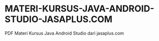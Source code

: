 # MATERI-KURSUS-JAVA-ANDROID-STUDIO-JASAPLUS.COM
PDF Materi Kursus Java Android Studio dari jasaplus.com
